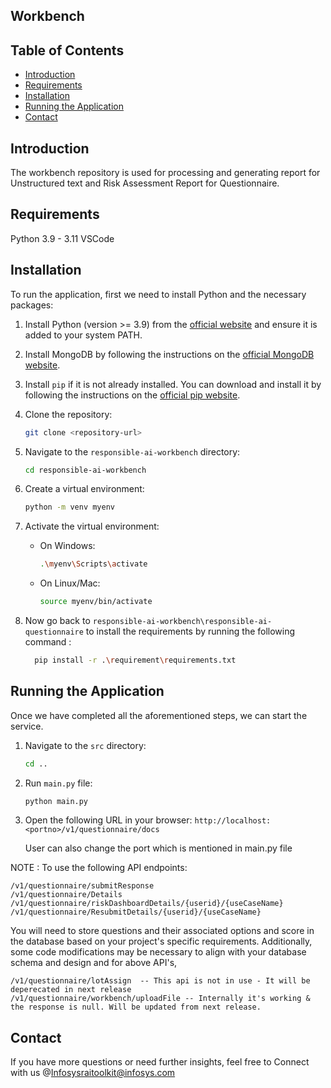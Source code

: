 
## Workbench

## Table of Contents
- [Introduction](#introduction)
- [Requirements](#requirements)
- [Installation](#installation)
- [Running the Application](#running-the-application)
- [Contact](#contact)
  
## Introduction
The workbench repository is used for processing and generating report for Unstructured text and Risk Assessment Report for Questionnaire.

## Requirements
Python 3.9 - 3.11
VSCode

## Installation
To run the application, first we need to install Python and the necessary packages:
 
1. Install Python (version >= 3.9) from the [official website](https://www.python.org/downloads/) and ensure it is added to your system PATH.
 
2. Install MongoDB by following the instructions on the [official MongoDB website](https://docs.mongodb.com/manual/installation/).
 
3. Install `pip` if it is not already installed. You can download and install it by following the instructions on the [official pip website](https://pip.pypa.io/en/stable/installation/).

4. Clone the repository:
    ```sh
    git clone <repository-url>
    ```

5. Navigate to the `responsible-ai-workbench` directory:
    ```sh
    cd responsible-ai-workbench
    ```

6. Create a virtual environment:
    ```sh
    python -m venv myenv
    ```

7. Activate the virtual environment:
    - On Windows:
        ```sh
        .\myenv\Scripts\activate
         ```
 
    - On Linux/Mac:
        ```sh
        source myenv/bin/activate
        ```
8. Now go back to `responsible-ai-workbench\responsible-ai-questionnaire` to install the requirements by running the following command : 
   ```sh
     pip install -r .\requirement\requirements.txt
     ```

 
## Running the Application

Once we have completed all the aforementioned steps, we can start the service.

1. Navigate to the `src` directory:
    ```sh
    cd ..
    ```

2. Run `main.py` file:
    ```sh
    python main.py
     ```
3. Open the following URL in your browser:
   `http://localhost:<portno>/v1/questionnaire/docs`

    User can also change the port which is mentioned in main.py file

NOTE : To use the following API endpoints:

    /v1/questionnaire/submitResponse
    /v1/questionnaire/Details
    /v1/questionnaire/riskDashboardDetails/{userid}/{useCaseName}
    /v1/questionnaire/ResubmitDetails/{userid}/{useCaseName}
You will need to store questions and their associated options and score in the database based on your project's specific requirements. Additionally, some code modifications may be necessary to align with your database schema and design and for above API's,

    /v1/questionnaire/lotAssign  -- This api is not in use - It will be deperecated in next release
    /v1/questionnaire/workbench/uploadFile -- Internally it's working & the response is null. Will be updated from next release.


## Contact
If you have more questions or need further insights, feel free to Connect with us @Infosysraitoolkit@infosys.com  
